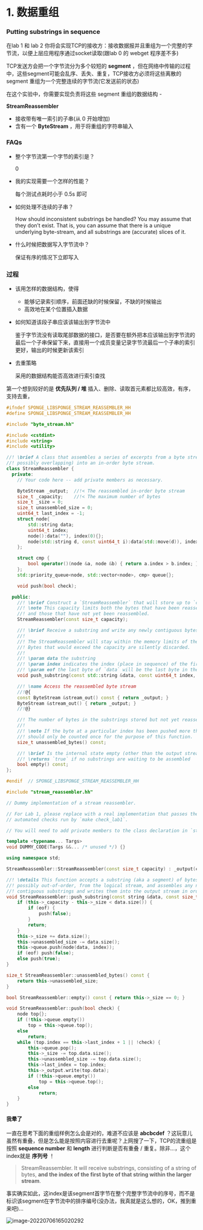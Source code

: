 # 1. 数据重组



### Putting substrings in sequence

在lab 1 和 lab 2 你将会实现TCP的接收方：接收数据报并且重组为一个完整的字节流，以便上层应用程序通过socket读取(跟lab 0 的 webget 程序差不多)

TCP发送方会把一个字节流分为多个较短的 **segment** ，但在网络中传输的过程中，这些segment可能会乱序、丢失、重复，TCP接收方必须将这些离散的 segment 重组为一个完整连续的字节流(它发送前的状态)

在这个实验中，你需要实现负责将这些 segment 重组的数据结构 - 

**StreamReassembler** 

* 接收带有唯一索引的子串(从 0 开始增加)
* 含有一个 **ByteStream** ，用于将重组的字符串输入



### FAQs

* 整个字节流第一个字节的索引是？

  0

* 我的实现需要一个怎样的性能？

  每个测试点耗时小于 0.5s 即可

* 如何处理不连续的子串？

  How should inconsistent substrings be handled? You may assume that they don’t exist. That is, you can assume that there is a unique underlying byte-stream, and all substrings are (accurate) slices of it.

* 什么时候把数据写入字节流中？

  保证有序的情况下立即写入



### 过程

* 该用怎样的数据结构，使得

  * 能够记录索引顺序，前面还缺的时候保留，不缺的时候输出
  * 高效地在某个位置插入数据

* 如何知道该段子串应该该输出到字节流中

  鉴于字节流没有读取尾部数据的接口，是否要在额外把本应该输出到字节流的最后一个子串保留下来，直接用一个成员变量记录字节流最后一个子串的索引更好，输出的时候更新该索引

* 去重策略

  采用的数据结构能否高效进行索引查找



第一个想到较好的是 **优先队列 / 堆** 插入、删除、读取首元素都比较高效，有序，支持去重，



```c++
#ifndef SPONGE_LIBSPONGE_STREAM_REASSEMBLER_HH
#define SPONGE_LIBSPONGE_STREAM_REASSEMBLER_HH

#include "byte_stream.hh"

#include <cstdint>
#include <string>
#include <utility>

//! \brief A class that assembles a series of excerpts from a byte stream (possibly out of order,
//! possibly overlapping) into an in-order byte stream.
class StreamReassembler {
  private:
    // Your code here -- add private members as necessary.

    ByteStream _output;  //!< The reassembled in-order byte stream
    size_t _capacity;    //!< The maximum number of bytes
    size_t _size = 0;
    size_t unassembled_size = 0;
    uint64_t last_index = -1;
    struct node{
        std::string data;
        uint64_t index;
        node():data(""), index(0){};
        node(std::string d, const uint64_t i):data(std::move(d)), index(i){}
    };

    struct cmp {
        bool operator()(node &a, node &b) { return a.index > b.index; }
    };
    std::priority_queue<node, std::vector<node>, cmp> queue{};

    void push(bool check);

  public:
    //! \brief Construct a `StreamReassembler` that will store up to `capacity` bytes.
    //! \note This capacity limits both the bytes that have been reassembled,
    //! and those that have not yet been reassembled.
    StreamReassembler(const size_t capacity);

    //! \brief Receive a substring and write any newly contiguous bytes into the stream.
    //!
    //! The StreamReassembler will stay within the memory limits of the `capacity`.
    //! Bytes that would exceed the capacity are silently discarded.
    //!
    //! \param data the substring
    //! \param index indicates the index (place in sequence) of the first byte in `data`
    //! \param eof the last byte of `data` will be the last byte in the entire stream
    void push_substring(const std::string &data, const uint64_t index, const bool eof);

    //! \name Access the reassembled byte stream
    //!@{
    const ByteStream &stream_out() const { return _output; }
    ByteStream &stream_out() { return _output; }
    //!@}

    //! The number of bytes in the substrings stored but not yet reassembled
    //!
    //! \note If the byte at a particular index has been pushed more than once, it
    //! should only be counted once for the purpose of this function.
    size_t unassembled_bytes() const;

    //! \brief Is the internal state empty (other than the output stream)?
    //! \returns `true` if no substrings are waiting to be assembled
    bool empty() const;
};

#endif  // SPONGE_LIBSPONGE_STREAM_REASSEMBLER_HH

```

```c++
#include "stream_reassembler.hh"

// Dummy implementation of a stream reassembler.

// For Lab 1, please replace with a real implementation that passes the
// automated checks run by `make check_lab1`.

// You will need to add private members to the class declaration in `stream_reassembler.hh`

template <typename... Targs>
void DUMMY_CODE(Targs &&... /* unused */) {}

using namespace std;

StreamReassembler::StreamReassembler(const size_t capacity) : _output(capacity), _capacity(capacity) {}

//! \details This function accepts a substring (aka a segment) of bytes,
//! possibly out-of-order, from the logical stream, and assembles any newly
//! contiguous substrings and writes them into the output stream in order.
void StreamReassembler::push_substring(const string &data, const size_t index, const bool eof) {
    if (this->_capacity - this->_size < data.size()) {
        if (eof) {
            push(false);
        }
        return;
    }
    this->_size += data.size();
    this->unassembled_size -= data.size();
    this->queue.push(node(data, index));
    if (eof) push(false);
    else push(true);
}

size_t StreamReassembler::unassembled_bytes() const {
    return this->unassembled_size;
}

bool StreamReassembler::empty() const { return this->_size == 0; }

void StreamReassembler::push(bool check) {
    node top{};
    if (!this->queue.empty())
        top = this->queue.top();
    else
        return;
    while (top.index == this->last_index + 1 || !check) {
        this->queue.pop();
        this->_size -= top.data.size();
        this->unassembled_size -= top.data.size();
        this->last_index = top.index;
        this->_output.write(top.data);
        if (!this->queue.empty())
            top = this->queue.top();
        else
            return;
    }
}
```



#### 我晕了

一直在思考下面的重组样例怎么会是对的，难道不应该是 **abcbcdef** ？这玩意儿虽然有重叠，但是怎么能是按照内容进行去重呢？上网搜了一下，TCP的流重组是按照 **sequence number** 和 **length** 进行判断是否有重叠 / 重复。除非...，这个index就是 **序列号** ！

> StreamReassembler. It will receive substrings, consisting of a string of bytes, **and the index of the first byte of that string within the larger stream**.

事实确实如此，这index是该segment首字节在整个完整字节流中的序号，而不是标识该segment在字节流中的排序编号(没办法，我真就是这么想的，OK，推到重来吧)...

![image-20220706165020292](image-20220706165020292.png)
